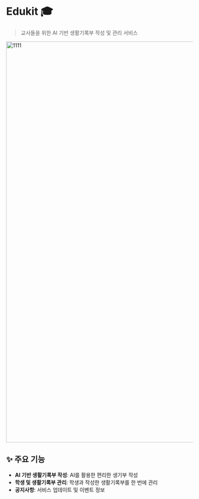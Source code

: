 # Edukit 🎓

> 교사들을 위한 AI 기반 생활기록부 작성 및 관리 서비스

<img width="1920" height="1080" alt="1111" src="https://github.com/user-attachments/assets/7e911bc5-27b8-4cad-b026-e4a42ed8e66e" />


## ✨ 주요 기능

- **AI 기반 생활기록부 작성**: AI를 활용한 편리한 생기부 작성 
- **학생 및 생활기록부 관리**: 학생과 작성한 생활기록부를 한 번에 관리
- **공지사항**: 서비스 업데이트 및 이벤트 정보

